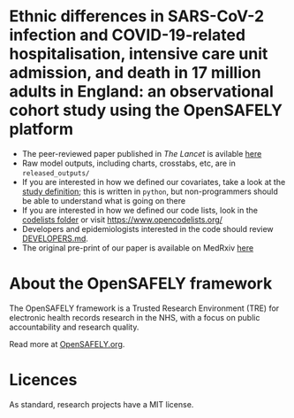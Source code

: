 # Ethnic differences in SARS-CoV-2 infection and COVID-19-related hospitalisation, intensive care unit admission, and death in 17 million adults in England: an observational cohort study using the OpenSAFELY platform

* The peer-reviewed paper published in _The Lancet_ is avilable [here](https://doi.org/10.1016/S0140-6736(21)00634-6) 
* Raw model outputs, including charts, crosstabs, etc, are in `released_outputs/`
* If you are interested in how we defined our covariates, take a look at the [study definition](analysis/study_definition.py); this is written in `python`, but non-programmers should be able to understand what is going on there
* If you are interested in how we defined our code lists, look in the [codelists folder](./codelists/) or visit https://www.opencodelists.org/
* Developers and epidemiologists interested in the code should review
[DEVELOPERS.md](docs/DEVELOPERS.md).
* The original pre-print of our paper is available on MedRxiv [here](https://www.medrxiv.org/content/10.1101/2020.09.22.20198754v1)


# About the OpenSAFELY framework

The OpenSAFELY framework is a Trusted Research Environment (TRE) for electronic
health records research in the NHS, with a focus on public accountability and
research quality.

Read more at [OpenSAFELY.org](https://opensafely.org).

# Licences
As standard, research projects have a MIT license. 
